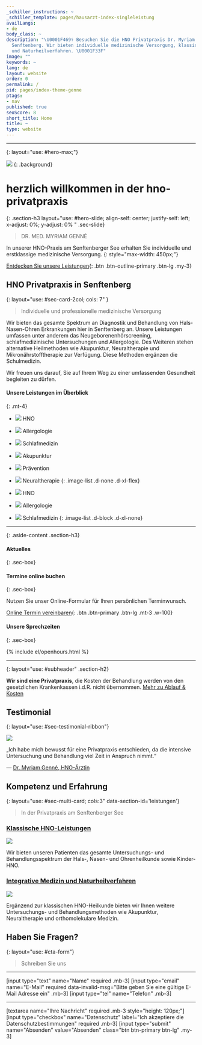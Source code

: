 ```yaml
---
_schiller_instructions: ~
_schiller_template: pages/hausarzt-index-singleleistung
availLangs:
- de
body_class: ~
description: "\U0001F469‍⚕️ Besuchen Sie die HNO Privatpraxis Dr. Myriam Genné in
  Senftenberg. Wir bieten individuelle medizinische Versorgung, klassische HNO-Leistungen
  und Naturheilverfahren. \U0001F33F"
image: ""
keywords: ~
lang: de
layout: website
order: 0
permalink: /
pid: pages/index-theme-genne
ptags:
- nav
published: true
seoScore: 8
short_title: Home
title: ~
type: website
---
```

---
{: layout="use: #hero-max;"}

![](https://cdn.leuffen.de//leu-stock/v2/182/3-1_gfedcba/AdobeStock_208031909.webp)
{: .background}

# herzlich willkommen in der hno-privatpraxis
{: .section-h3 layout="use: #hero-slide; align-self: center; justify-self: left; x-adjust: 0%; y-adjust: 0% " .sec-slide}

> DR. MED. MYRIAM GENNÉ

In unserer HNO-Praxis am Senftenberger See erhalten Sie individuelle und erstklassige medizinische Versorgung.
{: style="max-width: 450px;"}

[Entdecken Sie unsere Leistungen](#leistungen){: .btn .btn-outline-primary .btn-lg .my-3}






## HNO Privatpraxis in Senftenberg
{: layout="use: #sec-card-2col; cols: 7" }

> Individuelle und professionelle medizinische Versorgung


Wir bieten das gesamte Spektrum an Diagnostik und Behandlung von Hals-Nasen-Ohren Erkrankungen hier in Senftenberg an. Unsere Leistungen umfassen unter anderem das Neugeborenenhörscreening, schlafmedizinische Untersuchungen und Allergologie.
Des Weiteren stehen alternative Heilmethoden wie Akupunktur, Neuraltherapie und Mikronährstofftherapie zur Verfügung. Diese Methoden ergänzen die Schulmedizin. 

Wir freuen uns darauf, Sie auf Ihrem Weg zu einer umfassenden Gesundheit begleiten zu dürfen.


#### Unsere Leistungen im Überblick
{: .mt-4}

- ![](https://cdn.leuffen.de//leu-stock-free/v2/18/a_500/hno.svg) HNO
- ![](https://cdn.leuffen.de//leu-stock-free/v2/32/a_500/allergie.svg) Allergologie
- ![](https://cdn.leuffen.de//leu-stock-free/v2/19/a_500/schlaftherapie.svg) Schlafmedizin
- ![](https://cdn.leuffen.de//leu-stock-free/v2/31/a_500/akupunktur.svg) Akupunktur
- ![](https://cdn.leuffen.de//leu-stock-free/v2/9/a_500/praevention.svg) Prävention
- ![](https://cdn.leuffen.de//leu-stock-free/v2/25/a_500/moerser.svg) Neuraltherapie
{: .image-list .d-none .d-xl-flex}

- ![](https://cdn.leuffen.de//leu-stock-free/v2/18/a_500/hno.svg) HNO
- ![](https://cdn.leuffen.de//leu-stock-free/v2/32/a_500/allergie.svg) Allergologie
- ![](https://cdn.leuffen.de//leu-stock-free/v2/19/a_500/schlaftherapie.svg) Schlafmedizin
{: .image-list .d-block .d-xl-none}

---
{: .aside-content .section-h3}


#### <i class="bi bi-exclamation-triangle-fill"></i> Aktuelles
{: .sec-box}

<liweco-news></liweco-news>



#### <i class="bi  bi-calendar-week-fill"></i> Termine online buchen
{: .sec-box}

Nutzen Sie unser Online-Formular für Ihren persönlichen Terminwunsch.

[Online Termin vereinbaren](/online-termin){: .btn .btn-primary .btn-lg .mt-3 .w-100}



#### <i class="bi bi-clock"></i> Unsere Sprechzeiten
{: .sec-box}

{% include el/openhours.html %}


---
{: layout="use: #subheader" .section-h2}

**Wir sind eine Privatpraxis**, die Kosten der Behandlung werden von den gesetzlichen Krankenkassen i.d.R. nicht übernommen.
[Mehr zu Ablauf & Kosten](/info-privatpraxis)


## Testimonial
{: layout="use: #sec-testimonial-ribbon"}

![](https://cdn.leuffen.de//leu-stock/v2/73/991-661_gfedcba/AdobeStock_185581198.webp)

„Ich habe mich bewusst für eine Privatpraxis entschieden, da die intensive Untersuchung und Behandlung viel Zeit in Anspruch nimmt.“

— [Dr. Myriam Genné, HNO-Ärztin](/ueber-uns)


## Kompetenz und Erfahrung
{: layout="use: #sec-multi-card; cols:3" data-section-id='leistungen'}

> In der Privatpraxis am Senftenberger See


### [Klassische HNO-Leistungen](/leistungen)


![](https://cdn.leuffen.de//leu-stock/v2/183/c_gfedcba/AdobeStock_52454903.webp)

Wir bieten unseren Patienten das gesamte Untersuchungs- und Behandlungsspektrum der Hals-,
Nasen- und Ohrenheilkunde sowie Kinder-HNO.

### [Integrative Medizin und Naturheilverfahren](/naturheilverfahren)

![](https://cdn.leuffen.de//leu-stock/v2/184/c_gfedcba/AdobeStock_736538830.webp)

Ergänzend zur klassischen HNO-Heilkunde bieten wir Ihnen weitere Untersuchungs- und
Behandlungsmethoden wie Akupunktur, Neuraltherapie und orthomolekulare Medizin.






## Haben Sie Fragen? 
{: layout="use: #cta-form"}

> Schreiben Sie uns

---

[input type="text"  name="Name" required .mb-3]
[input type="email" name="E-Mail" required data-invalid-msg="Bitte geben Sie eine gültige E-Mail Adresse ein" .mb-3]
[input type="tel" name="Telefon" .mb-3]

---

[textarea name="Ihre Nachricht" required .mb-3 style="height: 120px;"]
[input type="checkbox" name="Datenschutz" label="Ich akzeptiere die Datenschutzbestimmungen" required .mb-3]
[input type="submit" name="Absenden" value="Absenden" class="btn btn-primary btn-lg" .my-3]
